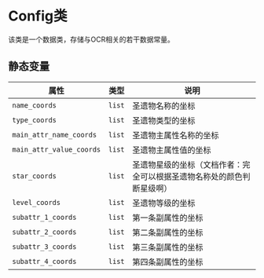 # Config类<!-- {docsify-ignore-all} -->

该类是一个数据类，存储与OCR相关的若干数据常量。

## 静态变量

| 属性                       | 类型     | 说明                                                         |
| -------------------------- | -------- | ------------------------------------------------------------ |
| ``name_coords``            | ``list`` | 圣遗物名称的坐标                                             |
| ``type_coords``            | ``list`` | 圣遗物类型的坐标                                             |
| ``main_attr_name_coords``  | ``list`` | 圣遗物主属性名称的坐标                                       |
| ``main_attr_value_coords`` | ``list`` | 圣遗物主属性值的坐标                                         |
| ``star_coords``            | ``list`` | 圣遗物星级的坐标（文档作者：完全可以根据圣遗物名称处的颜色判断星级啊） |
| ``level_coords``           | ``list`` | 圣遗物等级的坐标                                             |
| ``subattr_1_coords``       | ``list`` | 第一条副属性的坐标                                           |
| ``subattr_2_coords``       | ``list`` | 第二条副属性的坐标                                           |
| ``subattr_3_coords``       | ``list`` | 第三条副属性的坐标                                           |
| ``subattr_4_coords``       | ``list`` | 第四条副属性的坐标                                           |

